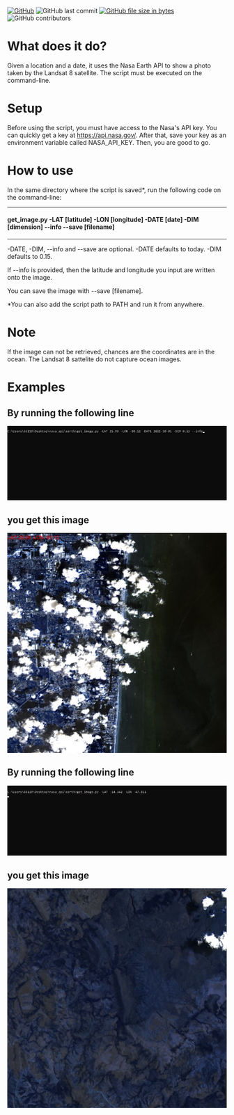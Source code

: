 <a href="https://github.com/v0di/landsat8image/blob/main/LICENSE"><img alt="GitHub" src="https://img.shields.io/github/license/v0di/landsat8image"></a>
![GitHub last commit](https://img.shields.io/github/last-commit/v0di/landsat8image)
<a href="https://github.com/v0di/landsat8image/blob/main/src/get_image.py"><img alt="GitHub file size in bytes" src="https://img.shields.io/github/size/v0di/landsat8image/src/get_image.py"></a>
![GitHub contributors](https://img.shields.io/github/contributors/v0di/landsat8image)
# What does it do?
Given a location and a date, it uses the Nasa Earth API to show a photo taken by the Landsat 8 satellite. The script must be executed on the command-line.

# Setup
Before using the script, you must have access to the Nasa's API key. You can quickly get a key at https://api.nasa.gov/.
After that, save your key as an environment variable called NASA_API_KEY. Then, you are good to go.

# How to use
<p>In the same directory where the script is saved*, run the following code on the command-line:</p>
<hr>
<h4>get_image.py -LAT [latitude] -LON [longitude] -DATE [date] -DIM [dimension] --info --save [filename]</h4>
<hr>
<p>-DATE, -DIM, --info and --save are optional. -DATE defaults to today. -DIM defaults to 0.15.</p>
<p>If --info is provided, then the latitude and longitude you input are written onto the image.</p>
<p>You can save the image with --save [filename].</p>
<p>*You can also add the script path to PATH and run it from anywhere.</p>

# Note
If the image can not be retrieved, chances are the coordinates are in the ocean. The Landsat 8 sattelite do not capture ocean images.

# Examples
<h2>By running the following line</h2>
<img src="examples/example1.jpg">
<div></div>
<h2>you get this image</h2>
<img src="examples/img1.jpg">
<h2>By running the following line</h2>
<img src="examples/example2.jpg">
<div></div>
<h2>you get this image</h2>
<img src="examples/img2.jpg">
